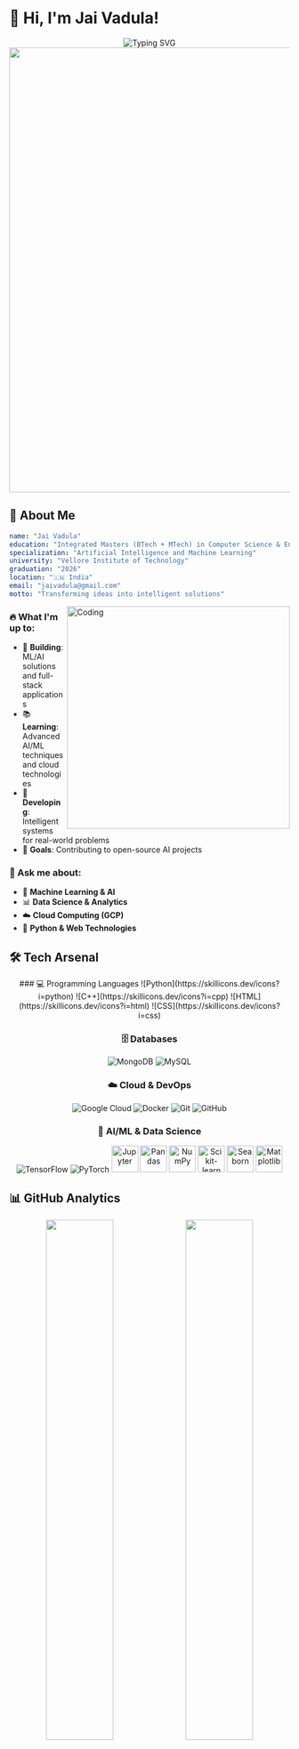 # 👋 Hi, I'm Jai Vadula!

<div align="center">
  <img src="https://readme-typing-svg.herokuapp.com?font=JetBrains+Mono&size=24&duration=3000&pause=1000&color=00D9FF&center=true&vCenter=true&width=600&lines=Computer+Science+%26+Engineering+Student+🎓;AI%2FML+Enthusiast+🤖;Data+Science+Explorer+📊;Building+the+Future+🚀" alt="Typing SVG" />
</div>

<div align="center">
  <img src="https://user-images.githubusercontent.com/74038190/212284100-561aa473-3905-4a80-b561-0d28506553ee.gif" width="800">
</div>

## 🎯 About Me

```yaml
name: "Jai Vadula"
education: "Integrated Masters (BTech + MTech) in Computer Science & Engineering"
specialization: "Artificial Intelligence and Machine Learning"
university: "Vellore Institute of Technology"
graduation: "2026"
location: "🇮🇳 India"
email: "jaivadula@gmail.com"
motto: "Transforming ideas into intelligent solutions"
```

<img align="right" alt="Coding" width="400" src="https://user-images.githubusercontent.com/74038190/229223263-cf2e4b07-2615-4f87-9c38-e37600f8381a.gif">

### 🔥 What I'm up to:
- 🤖 **Building**: ML/AI solutions and full-stack applications
- 📚 **Learning**: Advanced AI/ML techniques and cloud technologies
- 🚀 **Developing**: Intelligent systems for real-world problems
- 🎯 **Goals**: Contributing to open-source AI projects

### 💬 Ask me about:
- 🤖 **Machine Learning & AI**
- 📊 **Data Science & Analytics**
- ☁️ **Cloud Computing (GCP)**
- 🐍 **Python & Web Technologies**

## 🛠️ Tech Arsenal

<div align="center">
### 💻 Programming Languages
![Python](https://skillicons.dev/icons?i=python)
![C++](https://skillicons.dev/icons?i=cpp)
![HTML](https://skillicons.dev/icons?i=html)
![CSS](https://skillicons.dev/icons?i=css)

### 🗄️ Databases
![MongoDB](https://skillicons.dev/icons?i=mongodb)
![MySQL](https://skillicons.dev/icons?i=mysql)

### ☁️ Cloud & DevOps
![Google Cloud](https://skillicons.dev/icons?i=gcp)
![Docker](https://skillicons.dev/icons?i=docker)
![Git](https://skillicons.dev/icons?i=git)
![GitHub](https://skillicons.dev/icons?i=github)

### 🤖 AI/ML & Data Science
<div align="center">
  <img src="https://skillicons.dev/icons?i=tensorflow" alt="TensorFlow" title="TensorFlow"/>
  <img src="https://skillicons.dev/icons?i=pytorch" alt="PyTorch" title="PyTorch"/>
  <img src="https://cdn.jsdelivr.net/gh/devicons/devicon@latest/icons/jupyter/jupyter-original.svg" height="48" alt="Jupyter" title="Jupyter"/>
  <img src="https://cdn.jsdelivr.net/gh/devicons/devicon@latest/icons/pandas/pandas-original.svg" height="48" alt="Pandas" title="Pandas"/>
  <img src="https://cdn.jsdelivr.net/gh/devicons/devicon@latest/icons/numpy/numpy-original.svg" height="48" alt="NumPy" title="NumPy"/>
  <img src="https://upload.wikimedia.org/wikipedia/commons/0/05/Scikit_learn_logo_small.svg" height="48" alt="Scikit-learn" title="Scikit-learn"/>
  <img src="https://seaborn.pydata.org/_images/logo-mark-lightbg.svg" height="48" alt="Seaborn" title="Seaborn"/>
  <img src="https://matplotlib.org/_static/images/documentation.svg" height="48" alt="Matplotlib" title="Matplotlib"/>
</div>
</div>

## 📊 GitHub Analytics

<div align="center">
  <img width="49%" src="https://github-readme-stats.vercel.app/api?username=JV456&show_icons=true&theme=react&bg_color=0D1117&title_color=00D9FF&icon_color=00D9FF&text_color=FFFFFF&border_color=30363D&include_all_commits=true&count_private=true" />
  <img width="49%" src="https://github-readme-streak-stats.herokuapp.com/?user=JV456&theme=react&background=0D1117&border=30363D&stroke=00D9FF&ring=00D9FF&fire=FF6B6B&currStreakNum=FFFFFF&sideNums=FFFFFF&currStreakLabel=00D9FF&sideLabels=FFFFFF&dates=FFFFFF" />
</div>

<div align="center">
  <img width="40%" src="https://github-readme-stats.vercel.app/api/top-langs/?username=JV456&layout=compact&theme=react&bg_color=0D1117&title_color=00D9FF&text_color=FFFFFF&border_color=30363D&langs_count=8" />
</div>

## 📈 Contribution Activity

<div align="center">
  <img src="https://github-readme-activity-graph.vercel.app/graph?username=JV456&bg_color=0D1117&color=00D9FF&line=00D9FF&point=FFFFFF&area=true&hide_border=true" alt="Contribution Graph" />
</div>

## 💻 LeetCode Progress

<div align="center">

<h3 align="left">LeetCode Badges:</h3>
<img src="https://leetcode-badge-showcase.vercel.app/api?username=Jai456&theme=github-dark" alt="LeetCode Badges" />

</div>

## 🏆 Achievements & Certifications

<div align="center">

### 📜 Professional Certifications
[![GitHub Foundations](https://img.shields.io/badge/GitHub_Foundations_Certification-181717?style=for-the-badge&logo=github&logoColor=white)](https://www.credly.com/badges/a7998c5d-6d88-43ed-b751-7ea77c640d5c/print)
[![Machine Learning](https://img.shields.io/badge/Machine_Learning_Specialization-0066CC?style=for-the-badge&logo=coursera&logoColor=white)](https://www.coursera.org/account/accomplishments/specialization/DDQ2T1FR0BSI)
</div>

## 🌐 Connect & Collaborate

<div align="center">

### 💬 Let's build intelligent solutions together!

<p>
<a href="mailto:jaivadula@gmail.com">
  <img src="https://img.shields.io/badge/Email-D14836?style=for-the-badge&logo=gmail&logoColor=white" alt="Email"/>
</a>
<a href="https://linkedin.com/in/jai-vadula">
  <img src="https://img.shields.io/badge/LinkedIn-0077B5?style=for-the-badge&logo=linkedin&logoColor=white" alt="LinkedIn"/>
</a>
<a href="https://github.com/JV456">
  <img src="https://img.shields.io/badge/GitHub-181717?style=for-the-badge&logo=github&logoColor=white" alt="GitHub"/>
</a>
</p>

</div>

## 💭 Daily Inspiration

<div align="center">
  <img src="https://quotes-github-readme.vercel.app/api?type=horizontal&theme=dark&border=true" alt="Dev Quote"/>
</div>

## 🏆 GitHub Achievements

<div align="center">
  <img src="https://github-profile-trophy.vercel.app/?username=JV456&theme=onestar&no-frame=true&no-bg=true&margin-w=4&row=1&column=7" alt="GitHub Trophies"/>
</div>

---

<div align="center">
  
### 👀 Profile Views
<img src="https://komarev.com/ghpvc/?username=JV456&style=for-the-badge&color=00D9FF" alt="Profile Views"/>

### 💫 Fun Fact
*"I believe in the power of AI to solve real-world problems and make life better for everyone!"* 🤖✨

<img src="https://user-images.githubusercontent.com/74038190/212284158-e840e285-664b-44d7-b79b-e264b5e54825.gif" width="400">

</div>
